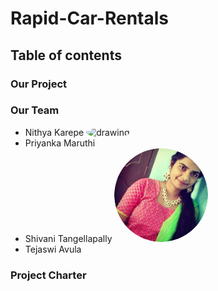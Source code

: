 # Rapid-Car-Rentals

## Table of contents

### Our Project

### Our Team
- Nithya Karepe <img src="Nithya.png" alt="drawing" width="150" style="border-radius:50%" />
- Priyanka Maruthi
- Shivani Tangellapally     <img src="vani.jpg.png" alt="drawing" width="150" style="border-radius:50%" />
- Tejaswi Avula

### Project Charter
